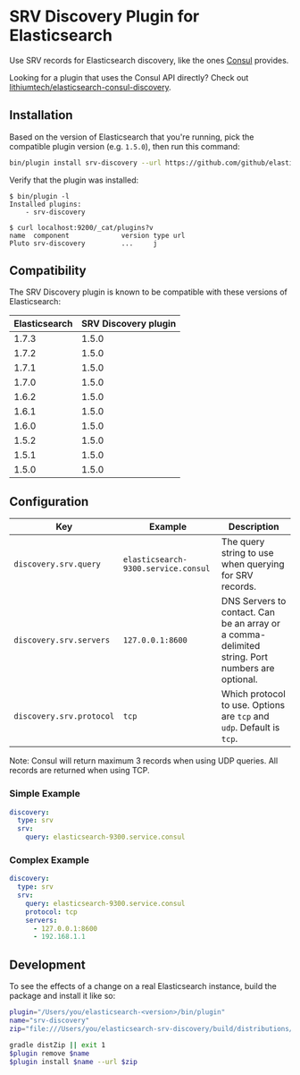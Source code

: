 SRV Discovery Plugin for Elasticsearch
======================================

Use SRV records for Elasticsearch discovery, like the ones
[Consul](https://consul.io) provides.

Looking for a plugin that uses the Consul API directly? Check out
[lithiumtech/elasticsearch-consul-discovery](https://github.com/lithiumtech/elasticsearch-consul-discovery).

## Installation

Based on the version of Elasticsearch that you're running, pick the compatible plugin version (e.g. `1.5.0`), then run this command:

```bash
bin/plugin install srv-discovery --url https://github.com/github/elasticsearch-srv-discovery/releases/download/1.5.0/elasticsearch-srv-discovery-1.5.0.zip
```

Verify that the plugin was installed:

```
$ bin/plugin -l
Installed plugins:
    - srv-discovery

$ curl localhost:9200/_cat/plugins?v
name  component             version type url
Pluto srv-discovery         ...     j
```

## Compatibility

The SRV Discovery plugin is known to be compatible with these versions of Elasticsearch:

Elasticsearch|SRV Discovery plugin
---|---
1.7.3|1.5.0
1.7.2|1.5.0
1.7.1|1.5.0
1.7.0|1.5.0
1.6.2|1.5.0
1.6.1|1.5.0
1.6.0|1.5.0
1.5.2|1.5.0
1.5.1|1.5.0
1.5.0|1.5.0

## Configuration

Key|Example|Description
---|---|---
`discovery.srv.query`|`elasticsearch-9300.service.consul`|The query string to use when querying for SRV records.
`discovery.srv.servers`|`127.0.0.1:8600`|DNS Servers to contact. Can be an array or a comma-delimited string. Port numbers are optional.
`discovery.srv.protocol`|`tcp`|Which protocol to use. Options are `tcp` and `udp`. Default is `tcp`.

Note: Consul will return maximum 3 records when using UDP queries. All records are returned when using TCP.

### Simple Example
```yaml
discovery:
  type: srv
  srv:
    query: elasticsearch-9300.service.consul
```

### Complex Example
```yaml
discovery:
  type: srv
  srv:
    query: elasticsearch-9300.service.consul
    protocol: tcp
    servers:
      - 127.0.0.1:8600
      - 192.168.1.1
```

## Development

To see the effects of a change on a real Elasticsearch instance, build the package and install it like so:

```bash
plugin="/Users/you/elasticsearch-<version>/bin/plugin"
name="srv-discovery"
zip="file:///Users/you/elasticsearch-srv-discovery/build/distributions/elasticsearch-srv-discovery-<version>.zip"

gradle distZip || exit 1
$plugin remove $name
$plugin install $name --url $zip
```
